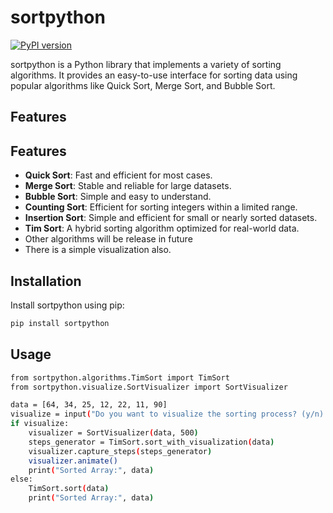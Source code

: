 # sortpython

[![PyPI version](https://img.shields.io/pypi/v/sortpython.svg)](https://pypi.org/project/sortpython/)

sortpython is a Python library that implements a variety of sorting algorithms. It provides an easy-to-use interface for sorting data using popular algorithms like Quick Sort, Merge Sort, and Bubble Sort.

## Features

## Features

- **Quick Sort**: Fast and efficient for most cases.
- **Merge Sort**: Stable and reliable for large datasets.
- **Bubble Sort**: Simple and easy to understand.
- **Counting Sort**: Efficient for sorting integers within a limited range.
- **Insertion Sort**: Simple and efficient for small or nearly sorted datasets.
- **Tim Sort**: A hybrid sorting algorithm optimized for real-world data.
- Other algorithms will be release in future
- There is a simple visualization also.

## Installation

Install sortpython using pip:

```bash
pip install sortpython
```

## Usage
```bash
from sortpython.algorithms.TimSort import TimSort
from sortpython.visualize.SortVisualizer import SortVisualizer

data = [64, 34, 25, 12, 22, 11, 90]
visualize = input("Do you want to visualize the sorting process? (y/n): ").strip().lower() == 'y'
if visualize:
    visualizer = SortVisualizer(data, 500)
    steps_generator = TimSort.sort_with_visualization(data)
    visualizer.capture_steps(steps_generator)
    visualizer.animate()
    print("Sorted Array:", data)
else:
    TimSort.sort(data)
    print("Sorted Array:", data)
```


